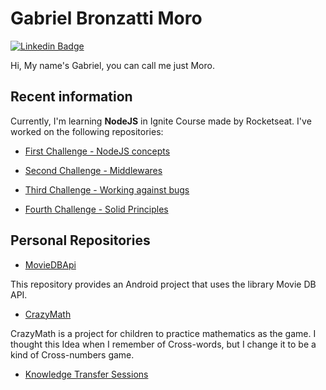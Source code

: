 # Gabriel Bronzatti Moro

[![Linkedin Badge](https://img.shields.io/badge/-LinkedIn-blue?style=flat-square&logo=Linkedin&logoColor=white&link=https://www.linkedin.com/in/gabrielbronzattimoro15031994/)](https://www.linkedin.com/in/gabrielbronzattimoro15031994/)

Hi, My name's Gabriel, you can call me just Moro.


## Recent information

Currently, I'm learning **NodeJS** in Ignite Course made by Rocketseat. I've worked on the following repositories:

- [First Challenge - NodeJS concepts](https://github.com/gabrielbmoro/ignite-nodejs-concepts)

- [Second Challenge - Middlewares](https://github.com/gabrielbmoro/ignite-nodejs-middlewares)

- [Third Challenge - Working against bugs](https://github.com/gabrielbmoro/ignite-working-against-bugs)

- [Fourth Challenge - Solid Principles](https://github.com/gabrielbmoro/ignite-nodejs-solid-principles)

## Personal Repositories

- [MovieDBApi](https://gitlab.com/gabrielbmoro/MovieDBApi)

This repository provides an Android project that uses the library Movie DB API.

- [CrazyMath](https://gitlab.com/gabrielbmoro/CrazyMath)

CrazyMath is a project for children to practice mathematics as the game. I thought this Idea when I remember of Cross-words, but I change it to be a kind of Cross-numbers game.

- [Knowledge Transfer Sessions](https://github.com/gabrielbmoro/knowledge-transfer-gbmoro)
